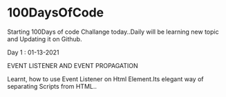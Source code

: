 # 100DaysOfCode

Starting 100Days of code Challange today..Daily will be learning new topic and Updating it on Github.

Day 1 : 01-13-2021

EVENT LISTENER AND EVENT PROPAGATION

Learnt, how to use Event Listener on Html Element.Its elegant way of separating Scripts from HTML..
